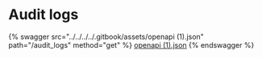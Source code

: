 # Audit logs

{% swagger src="../../../../.gitbook/assets/openapi (1).json" path="/audit_logs" method="get" %}
[openapi (1).json](<../../../../.gitbook/assets/openapi (1).json>)
{% endswagger %}

